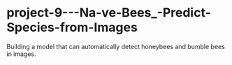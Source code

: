 # project-9---Na-ve-Bees_-Predict-Species-from-Images
Building a model that can automatically detect honeybees and bumble bees in images.
